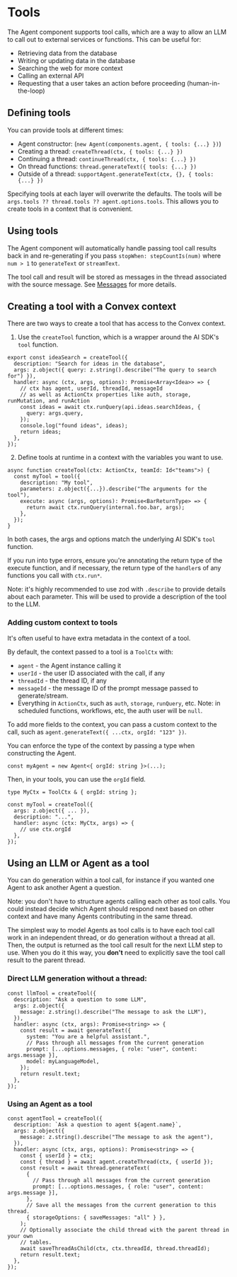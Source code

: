 # Tools

The Agent component supports tool calls, which are a way to allow an LLM to call out to external services or functions. This can be useful for:

* Retrieving data from the database
* Writing or updating data in the database
* Searching the web for more context
* Calling an external API
* Requesting that a user takes an action before proceeding (human-in-the-loop)

## Defining tools[​](#defining-tools "Direct link to Defining tools")

You can provide tools at different times:

* Agent constructor: (`new Agent(components.agent, { tools: {...} })`)
* Creating a thread: `createThread(ctx, { tools: {...} })`
* Continuing a thread: `continueThread(ctx, { tools: {...} })`
* On thread functions: `thread.generateText({ tools: {...} })`
* Outside of a thread: `supportAgent.generateText(ctx, {}, { tools: {...} })`

Specifying tools at each layer will overwrite the defaults. The tools will be `args.tools ?? thread.tools ?? agent.options.tools`. This allows you to create tools in a context that is convenient.

## Using tools[​](#using-tools "Direct link to Using tools")

The Agent component will automatically handle passing tool call results back in and re-generating if you pass `stopWhen: stepCountIs(num)` where `num > 1` to `generateText` or `streamText`.

The tool call and result will be stored as messages in the thread associated with the source message. See [Messages](/agents/messages.md) for more details.

## Creating a tool with a Convex context[​](#creating-a-tool-with-a-convex-context "Direct link to Creating a tool with a Convex context")

There are two ways to create a tool that has access to the Convex context.

1. Use the `createTool` function, which is a wrapper around the AI SDK's `tool` function.

```
export const ideaSearch = createTool({
  description: "Search for ideas in the database",
  args: z.object({ query: z.string().describe("The query to search for") }),
  handler: async (ctx, args, options): Promise<Array<Idea>> => {
    // ctx has agent, userId, threadId, messageId
    // as well as ActionCtx properties like auth, storage, runMutation, and runAction
    const ideas = await ctx.runQuery(api.ideas.searchIdeas, {
      query: args.query,
    });
    console.log("found ideas", ideas);
    return ideas;
  },
});
```

2. Define tools at runtime in a context with the variables you want to use.

```
async function createTool(ctx: ActionCtx, teamId: Id<"teams">) {
  const myTool = tool({
    description: "My tool",
    parameters: z.object({...}).describe("The arguments for the tool"),
    execute: async (args, options): Promise<BarReturnType> => {
      return await ctx.runQuery(internal.foo.bar, args);
    },
  });
}
```

In both cases, the args and options match the underlying AI SDK's `tool` function.

If you run into type errors, ensure you're annotating the return type of the execute function, and if necessary, the return type of the `handler`s of any functions you call with `ctx.run*`.

Note: it's highly recommended to use zod with `.describe` to provide details about each parameter. This will be used to provide a description of the tool to the LLM.

### Adding custom context to tools[​](#adding-custom-context-to-tools "Direct link to Adding custom context to tools")

It's often useful to have extra metadata in the context of a tool.

By default, the context passed to a tool is a `ToolCtx` with:

* `agent` - the Agent instance calling it
* `userId` - the user ID associated with the call, if any
* `threadId` - the thread ID, if any
* `messageId` - the message ID of the prompt message passed to generate/stream.
* Everything in `ActionCtx`, such as `auth`, `storage`, `runQuery`, etc. Note: in scheduled functions, workflows, etc, the auth user will be `null`.

To add more fields to the context, you can pass a custom context to the call, such as `agent.generateText({ ...ctx, orgId: "123" })`.

You can enforce the type of the context by passing a type when constructing the Agent.

```
const myAgent = new Agent<{ orgId: string }>(...);
```

Then, in your tools, you can use the `orgId` field.

```
type MyCtx = ToolCtx & { orgId: string };

const myTool = createTool({
  args: z.object({ ... }),
  description: "...",
  handler: async (ctx: MyCtx, args) => {
    // use ctx.orgId
  },
});
```

## Using an LLM or Agent as a tool[​](#using-an-llm-or-agent-as-a-tool "Direct link to Using an LLM or Agent as a tool")

You can do generation within a tool call, for instance if you wanted one Agent to ask another Agent a question.

Note: you don't have to structure agents calling each other as tool calls. You could instead decide which Agent should respond next based on other context and have many Agents contributing in the same thread.

The simplest way to model Agents as tool calls is to have each tool call work in an independent thread, or do generation without a thread at all. Then, the output is returned as the tool call result for the next LLM step to use. When you do it this way, you **don't** need to explicitly save the tool call result to the parent thread.

### Direct LLM generation without a thread:[​](#direct-llm-generation-without-a-thread "Direct link to Direct LLM generation without a thread:")

```
const llmTool = createTool({
  description: "Ask a question to some LLM",
  args: z.object({
    message: z.string().describe("The message to ask the LLM"),
  }),
  handler: async (ctx, args): Promise<string> => {
    const result = await generateText({
      system: "You are a helpful assistant.",
      // Pass through all messages from the current generation
      prompt: [...options.messages, { role: "user", content: args.message }],
      model: myLanguageModel,
    });
    return result.text;
  },
});
```

### Using an Agent as a tool[​](#using-an-agent-as-a-tool "Direct link to Using an Agent as a tool")

```
const agentTool = createTool({
  description: `Ask a question to agent ${agent.name}`,
  args: z.object({
    message: z.string().describe("The message to ask the agent"),
  }),
  handler: async (ctx, args, options): Promise<string> => {
    const { userId } = ctx;
    const { thread } = await agent.createThread(ctx, { userId });
    const result = await thread.generateText(
      {
        // Pass through all messages from the current generation
        prompt: [...options.messages, { role: "user", content: args.message }],
      },
      // Save all the messages from the current generation to this thread.
      { storageOptions: { saveMessages: "all" } },
    );
    // Optionally associate the child thread with the parent thread in your own
    // tables.
    await saveThreadAsChild(ctx, ctx.threadId, thread.threadId);
    return result.text;
  },
});
```
